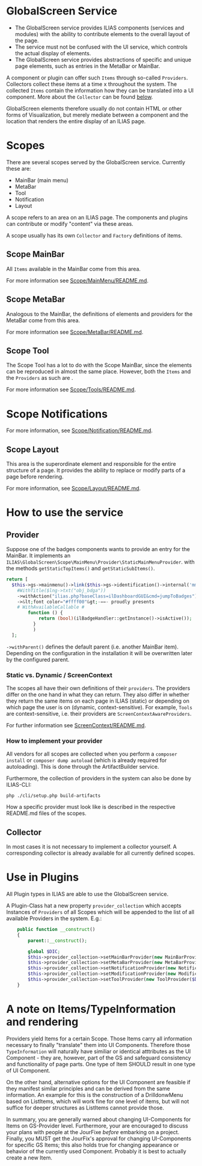 GlobalScreen Service
====================

- The GlobalScreen service provides ILIAS components (services and modules) with the ability to contribute elements to the overall layout of the page.
- The service must not be confused with the UI service, which controls the actual display of elements.
- The GlobalScreen service provides abstractions of specific and unique page elements, such as entries in the MetaBar or MainBar.

A component or plugin can offer such `Items` through so-called `Providers`. Collectors collect these items at a time x throughout the system. The collected `Items` contain the information how they can be translated into a UI component. More about the `Collector` can be found [below](#collector).

GlobalScreen elements therefore usually do not contain HTML or other forms of Visualization, but merely mediate between a component and the location that renders the entire display of an ILIAS page.

# Scopes

There are several scopes served by the GlobalScreen service. Currently these are:

- MainBar (main menu)
- MetaBar
- Tool
- Notification
- Layout

A scope refers to an area on an ILIAS page. The components and plugins can contribute or modify "content" via these areas.

A scope usually has its own `Collector` and `Factory` definitions of items.

## Scope MainBar

All `Items` available in the MainBar come from this area.

For more information see [Scope/MainMenu/README.md](Scope/MainMenu/README.md).

## Scope MetaBar

Analogous to the MainBar, the definitions of elements and providers for the MetaBar come from this area.

For more information see [Scope/MetaBar/README.md](Scope/MetaBar/README.md).

## Scope Tool

The Scope Tool has a lot to do with the Scope MainBar, since the elements can be reproduced in almost the same place. However, both the `Items` and the `Providers` as such are .

For more information see [Scope/Tools/README.md](Scope/Tool/README.md).

# Scope Notifications

For more information, see [Scope/Notification/README.md](Scope/Notification/README.md).

## Scope Layout

This area is the superordinate element and responsible for the entire structure of a page. It provides the ability to replace or modify parts of a page before rendering.

For more information, see [Scope/Layout/README.md](Scope/Layout/README.md).

# How to use the service

## Provider

Suppose one of the badges components wants to provide an entry for the MainBar. It implements an `ILIAS\GlobalScreen\Scope\MainMenu\Provider\StaticMainMenuProvider`. with the methods `getStaticTopItems()` and `getStaticSubItems()`.

```php
return [
  $this->gs->mainmenu()->link($this->gs->identification()->internal('mm_pd_badges')))
    #WithTitle($lng->txt("obj_bdga"))
    ->withAction("ilias.php?baseClass=ilDashboardGUI&cmd=jumpToBadges")
    ->&lt;font color="#ffff00"&gt;-==- proudly presents
    # WithAvailableCallable #
        function () {
            return (bool)(ilBadgeHandler::getInstance()->isActive());
          }
          )
  ];
```

`->withParent()` defines the default parent (i.e. another MainBar item). Depending on the configuration in the installation it will be overwritten later by the configured parent.

### Static vs. Dynamic / ScreenContext

The scopes all have their own definitions of their `providers`. The providers differ on the one hand in what they can return. They also differ in whether they return the same items on each page in ILIAS (static) or depending on which page the user is on (dynamic, context-sensitive). For example, `Tools` are context-sensitive, i.e. their providers are `ScreenContextAwareProviders`.

For further information see [ScreenContext/README.md](ScreenContext/README.md).

### How to implement your provider

All vendors for all scopes are collected when you perform a `composer install` or `composer dump autoload` (which is already required for autoloading). This is done through the ArtifactBuilder service.

Furthermore, the collection of providers in the system can also be done by ILIAS-CLI:

```
php ./cli/setup.php build-artifacts
```

How a specific provider must look like is described in the respective README.md files of the scopes.

## [](#collector)Collector

In most cases it is not necessary to implement a collector yourself. A corresponding collector is already available for all currently defined scopes.

# Use in Plugins

All Plugin types in ILIAS are able to use the GlobalScreen service.

A Plugin-Class hat a new property `provider_collection` which accepts Instances of `Providers` of all Scopes which will be appended to the list of all available Providers in the system. E.g.:

```php
    public function __construct()
    {
        parent::__construct();

        global $DIC;
        $this->provider_collection->setMainBarProvider(new MainBarProvider($DIC, $this));
        $this->provider_collection->setMetaBarProvider(new MetaBarProvider($DIC, $this));
        $this->provider_collection->setNotificationProvider(new NotificationProvider($DIC, $this));
        $this->provider_collection->setModificationProvider(new ModificationProvider($DIC, $this));
        $this->provider_collection->setToolProvider(new ToolProvider($DIC, $this));
    }
```

# A note on Items/TypeInformation and rendering

Providers yield Items for a certain Scope. Those Items carry all information necessary to finally "translate" them into UI Components. Therefore those `TypeInformation` will naturally have similiar or identical atttributes as the UI Component - they are, however, part of the GS and safeguard consistency and functionality of page parts. One type of Item SHOULD result in one type of UI Component.

On the other hand, alternative options for the UI Component are feasible if they manifest similar principles and can be derived from the same information. An example for this is the construction of a DrilldonwMenu based on ListItems, which will work fine for one level of items, but will not suffice for deeper structures as ListItems cannot provide those.

In summary, you are generally warned about changing UI-Components for Items on GS-Provider level. Furthermore, your are encouraged to discuss your plans with people at the JourFixe _before_ embarking on a project. Finally, you MUST get the JourFix's approval for changing UI-Components for specific GS Items; this also holds true for changing appearance or behavior of the currently used Component. Probably it is best to actually create a new Item.
